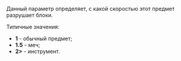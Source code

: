 Данный параметр определяет, с какой скоростью этот предмет разрушает блоки.

Типичные значения:
* **1** - обычный предмет;
* **1.5** - меч;
* **2>** - инструмент.